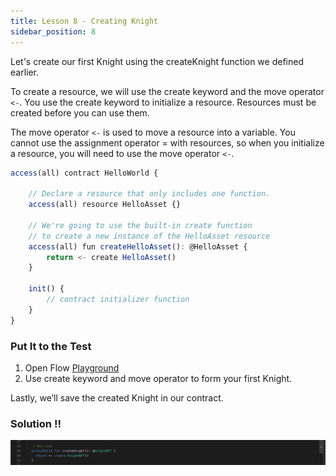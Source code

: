 ```yaml
---
title: Lesson 8 - Creating Knight
sidebar_position: 8
---
```


Let's create our first Knight using the createKnight function we defined earlier.

To create a resource, we will use the create keyword and the move operator `<-`. You use the create keyword to initialize a resource. Resources must be created before you can use them.

The move operator `<-` is used to move a resource into a variable. You cannot use the assignment operator = with resources, so when you initialize a resource, you will need to use the move operator `<-`.

```jsx
access(all) contract HelloWorld {

    // Declare a resource that only includes one function.
    access(all) resource HelloAsset {}

    // We're going to use the built-in create function
    // to create a new instance of the HelloAsset resource
    access(all) fun createHelloAsset(): @HelloAsset {
        return <- create HelloAsset()
    }

    init() {
        // contract initializer function
    }
}
```

### Put It to the Test

1. Open Flow [Playground](https://play.flow.com/)
2. Use create keyword and move operator to form your first Knight.

Lastly, we’ll save the created Knight in our contract.

### Solution !!

![Alt text](image-11.png)
